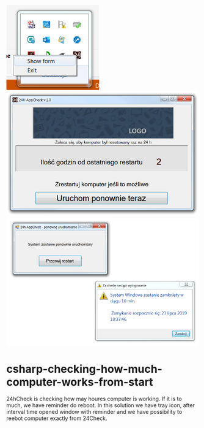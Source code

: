 ![alt-text](https://github.com/edenlandpl/csharp-checking-how-much-computer-works-from-start/blob/master/all24ProgramTray.png)
![alt-text](https://github.com/edenlandpl/csharp-checking-how-much-computer-works-from-start/blob/master/all24ProgramMain.png)
![alt-text](https://github.com/edenlandpl/csharp-checking-how-much-computer-works-from-start/blob/master/all24ProgramMessageBox.png)
# csharp-checking-how-much-computer-works-from-start
24hCheck is checking how may houres computer is working. If it is to much, we have reminder do reboot. In this solution we have tray icon, after interval time opened window with reminder and we have possibility to reebot computer exactly from 24Check.
